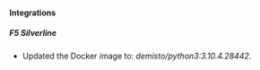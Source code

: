 #### Integrations
##### F5 Silverline
- Updated the Docker image to: *demisto/python3:3.10.4.28442*.
